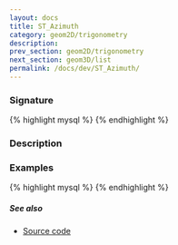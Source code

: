 ```yaml
---
layout: docs
title: ST_Azimuth
category: geom2D/trigonometry
description: 
prev_section: geom2D/trigonometry
next_section: geom3D/list
permalink: /docs/dev/ST_Azimuth/
---
```


### Signature

{% highlight mysql %}
{% endhighlight %}

### Description

### Examples

{% highlight mysql %}
{% endhighlight %}

##### See also

* <a href="https://github.com/irstv/H2GIS/blob/51910b27b5dc2b3b4353bb43a683f8649628ea8d/h2spatial-ext/src/main/java/org/h2gis/h2spatialext/function/spatial/trigonometry/ST_Azimuth.java" target="_blank">Source code</a>

